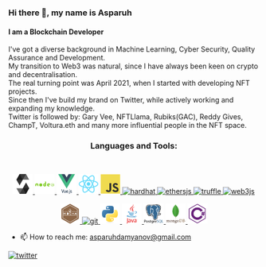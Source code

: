 ### Hi there 👋, my name is Asparuh
#### I am a Blockchain Developer


I've got a diverse background in Machine Learning, Cyber Security, Quality Assurance and Development.
<br>
My transition to Web3 was natural, since I have always been keen on crypto and decentralisation.
<br>
The real turning point was April 2021, when I started with developing NFT projects. 
<br>
Since then I've build my brand on Twitter, while actively working and expanding my knowledge. 
<br>
Twitter is followed by: Gary Vee, NFTLlama, Rubiks(GAC), Reddy Gives, ChampT, Voltura.eth and many more influential people in the NFT space. 

<h3 align="center">Languages and Tools:</h3>
        <br>
<p align="center">
        <a href="https://docs.soliditylang.org/en/v0.8.13/" target="_blank">
            <img src="https://github.com/devicons/devicon/blob/master/icons/solidity/solidity-original.svg"
                alt="javascript" width="40" height="40" />
        </a>
        <a href="https://nodejs.dev/" target="_blank">
            <img src="https://github.com/devicons/devicon/blob/master/icons/nodejs/nodejs-plain-wordmark.svg"
                alt="nodejs" width="40" height="40" />
        </a>
        <a href="https://vuejs.org/" target="_blank">
            <img src="https://github.com/devicons/devicon/blob/master/icons/vuejs/vuejs-original-wordmark.svg" alt="vue" width="40" height="40" />
        </a>
        <a href="https://bg.reactjs.org/" target="_blank">
            <img src="https://github.com/devicons/devicon/blob/master/icons/react/react-original.svg" alt="react" width="40" height="40" />
        </a>
        <a href="https://developer.mozilla.org/en-US/docs/Web/JavaScript" target="_blank">
            <img src="https://raw.githubusercontent.com/devicons/devicon/master/icons/javascript/javascript-original.svg" alt="solidity" width="40" height="40" />
        </a>
        <a href="https://hardhat.org/" target="_blank">
            <img src="https://d1nhio0ox7pgb.cloudfront.net/_img/g_collection_png/standard/48x48/hardhat.png" alt="hardhat" width="40" height="40" />
        </a>
        <a href="https://docs.ethers.io/v5/" target="_blank">
            <img src="https://docs.ethers.io/v5/static/logo.svg" alt="ethersjs" width="40" height="40" />
        </a>
        <a href="https://trufflesuite.com/" target="_blank">
            <img src="https://trufflesuite.com/assets/logo.png" alt="truffle" width="40" height="40" />
        </a>
        <a href="https://web3js.readthedocs.io/en/v1.7.3/" target="_blank">
            <img src="https://seeklogo.com/images/W/web3js-logo-62DEE79B50-seeklogo.com.png" alt="web3js" width="40" height="40" />
        </a>
        <br>
        <br>
        <a href="https://mochajs.org/" target="_blank">
            <img src="https://github.com/devicons/devicon/blob/master/icons/mocha/mocha-plain.svg" alt="mocha" width="40" height="40" />
        </a>
        <a href="https://git-scm.com/" target="_blank">
            <img src="https://www.vectorlogo.zone/logos/git-scm/git-scm-icon.svg" alt="git" width="40" height="40" />
        </a>
                <a href=" https://www.python.org/" target="_blank">
            <img src="https://github.com/devicons/devicon/blob/master/icons/python/python-original.svg"
                alt="css3" width="40" height="40" />
        </a>
       <a href="https://www.java.com/en/" target="_blank">
            <img src="https://github.com/devicons/devicon/blob/master/icons/java/java-original-wordmark.svg"
                alt="css3" width="40" height="40" />
        </a>
        <a href=" https://www.postgresql.org/" target="_blank">
            <img src="https://github.com/devicons/devicon/blob/master/icons/postgresql/postgresql-original-wordmark.svg"
                alt="css3" width="40" height="40" />
        </a>
        <a href="https://www.mongodb.com/" target="_blank">
            <img src="https://github.com/devicons/devicon/blob/master/icons/mongodb/mongodb-original-wordmark.svg" alt="mongodb" width="40" height="40" />
        </a>
  <a href="https://docs.microsoft.com/en-us/dotnet/csharp/" target="_blank">
            <img src="https://github.com/devicons/devicon/blob/master/icons/csharp/csharp-line.svg"
                alt="html5" width="40" height="40" />
        </a>


       
       
</p>


- 📫 How to reach me: asparuhdamyanov@gmail.com 


[<img src='https://cdn.jsdelivr.net/npm/simple-icons@3.0.1/icons/twitter.svg' alt='twitter' height='40'>](https://twitter.com/asparuhdamyanov)  

